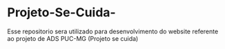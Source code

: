 # Projeto-Se-Cuida-
Esse repositorio sera utilizado para desenvolvimento do website referente ao projeto de ADS PUC-MG (Projeto se cuida)
